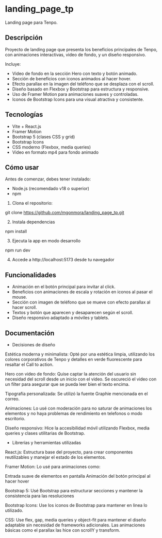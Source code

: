 # landing_page_tp

Landing page para Tenpo.

## Descripción

Proyecto de landing page que presenta los beneficios principales de Tenpo, con animaciones interactivas, video de fondo, y un diseño responsivo.

Incluye:

- Video de fondo en la sección Hero con texto y botón animado.
- Sección de beneficios con iconos animados al hacer hover.
- Efecto parallax en la imagen del teléfono que se desplaza con el scroll.
- Diseño basado en Flexbox y Bootstrap para estructura y responsive.
- Uso de Framer Motion para animaciones suaves y controladas.
- Iconos de Bootstrap Icons para una visual atractiva y consistente.

## Tecnologías

- Vite + React.js
- Framer Motion
- Bootstrap 5 (clases CSS y grid)
- Bootstrap Icons
- CSS moderno (Flexbox, media queries)
- Video en formato mp4 para fondo animado

## Cómo usar

Antes de comenzar, debes tener instalado:

- Node.js (recomendado v18 o superior)
- npm 

1. Clona el repositorio:

git clone https://github.com/mgonmora/landing_page_tp.git

2. Instala dependencias

npm install

3. Ejecuta la app en modo desarrollo

npm run dev

4. Accede a http://localhost:5173 desde tu navegador

## Funcionalidades

- Animación en el botón principal para invitar al click.
- Beneficios con animaciones de escala y rotación en iconos al pasar el mouse.
- Sección con imagen de teléfono que se mueve con efecto parallax al hacer scroll.
- Textos y botón que aparecen y desaparecen según el scroll.
- Diseño responsivo adaptado a móviles y tablets.

## Documentación

- Decisiones de diseño

Estética moderna y minimalista: Opté por una estética limpia, utilizando los colores corporativos de Tenpo y detalles en verde fluorescente para resaltar el Call to action.

Hero con video de fondo: Quise captar la atención del usuario sin necesidad del scroll desde un inicio con el video. Se oscureció el video con un filter para asegurar que se pueda leer bien el texto encima.

Tipografía personalizada: Se utilizó la fuente Graphie mencionada en el correo.

Animaciones: Lo usé con moderación para no saturar de animaciones los elementos y no haya problemas de rendimiento en telefonos o modo escritorio.

Diseño responsivo: Hice la accesibilidad móvil utilizando Flexbox, media queries y clases utilitarias de Bootstrap.

- Librerías y herramientas utilizadas

React.js: 
Estructura base del proyecto, para crear componentes reutilizables y manejar el estado de los elementos.

Framer Motion: 
Lo usé para animaciones como:

Entrada suave de elementos en pantalla
Animación del botón principal al hacer hover

Bootstrap 5: 
Usé Bootstrap para estructurar secciones y mantener la consistencia para las resoluciones

Bootstrap Icons: 
Use los iconos de Bootstrap para mantener en linea lo utilizado.

CSS: 
Use flex, gap, media queries y object-fit para mantener el diseño adaptable sin necesidad de frameworks adicionales. Las animaciones básicas como el parallax las hice con  scrollY y transform.
